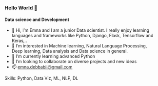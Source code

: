 ### Hello World 👋
#### Data science and Development 
- 👋 Hi, I’m Emna and I am a junior Data scientist. I really enjoy learning languages and frameworks like Python, Django, Flask, Tensorflow and Keras,..
- 👀 I’m interested in Machine learning, Natural Language Processing, Deep learning, Data analysis and Data science in general.
- 🌱 I’m currently learning advanced Python
- 💞️ I’m looking to collaborate on diverse projects and new ideas
- 📫 emna.debbabii@gmail.com

Skills: Python, Data Viz, ML, NLP, DL





